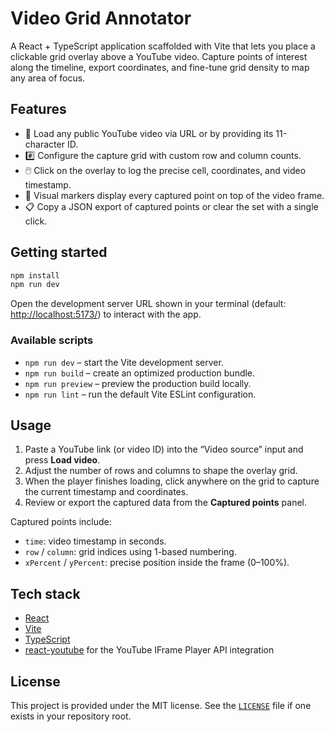 # Video Grid Annotator

A React + TypeScript application scaffolded with Vite that lets you place a
clickable grid overlay above a YouTube video. Capture points of interest along
the timeline, export coordinates, and fine-tune grid density to map any area of
focus.

## Features

- 🔗 Load any public YouTube video via URL or by providing its 11-character ID.
- #️⃣ Configure the capture grid with custom row and column counts.
- 🖱️ Click on the overlay to log the precise cell, coordinates, and video
  timestamp.
- 📍 Visual markers display every captured point on top of the video frame.
- 📋 Copy a JSON export of captured points or clear the set with a single click.

## Getting started

```bash
npm install
npm run dev
```

Open the development server URL shown in your terminal (default:
<http://localhost:5173/>) to interact with the app.

### Available scripts

- `npm run dev` – start the Vite development server.
- `npm run build` – create an optimized production bundle.
- `npm run preview` – preview the production build locally.
- `npm run lint` – run the default Vite ESLint configuration.

## Usage

1. Paste a YouTube link (or video ID) into the “Video source” input and press
   **Load video**.
2. Adjust the number of rows and columns to shape the overlay grid.
3. When the player finishes loading, click anywhere on the grid to capture the
   current timestamp and coordinates.
4. Review or export the captured data from the **Captured points** panel.

Captured points include:

- `time`: video timestamp in seconds.
- `row` / `column`: grid indices using 1-based numbering.
- `xPercent` / `yPercent`: precise position inside the frame (0–100%).

## Tech stack

- [React](https://react.dev)
- [Vite](https://vite.dev)
- [TypeScript](https://www.typescriptlang.org/)
- [react-youtube](https://github.com/troybetz/react-youtube) for the YouTube
  IFrame Player API integration

## License

This project is provided under the MIT license. See the [`LICENSE`](LICENSE)
file if one exists in your repository root.
